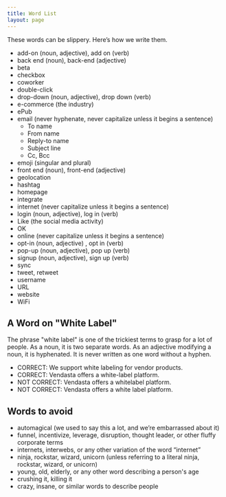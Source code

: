 ```yaml
---
title: Word List
layout: page
---
```


These words can be slippery. Here’s how we write them.

- add-on (noun, adjective), add on (verb)
- back end (noun), back-end (adjective)
- beta
- checkbox
- coworker
- double-click
- drop-down (noun, adjective), drop down (verb)
- e-commerce (the industry)
- ePub
- email (never hyphenate, never capitalize unless it begins a sentence)
  - To name
  - From name
  - Reply-to name
  - Subject line
  - Cc, Bcc
- emoji (singular and plural)
- front end (noun), front-end (adjective)
- geolocation
- hashtag
- homepage
- integrate
- internet (never capitalize unless it begins a sentence)
- login (noun, adjective), log in (verb)
- Like (the social media activity)
- OK
- online (never capitalize unless it begins a sentence)
- opt-in (noun, adjective) , opt in (verb)
- pop-up (noun, adjective), pop up (verb)
- signup (noun, adjective), sign up (verb)
- sync
- tweet, retweet
- username
- URL
- website
- WiFi

## A Word on "White Label"

The phrase "white label" is one of the trickiest terms to grasp for a lot of people. As a noun, it is two separate words. As an adjective modifying a noun, it is hyphenated. It is never written as one word without a hyphen.

- CORRECT: We support white labeling for vendor products.
- CORRECT: Vendasta offers a white-label platform.
- NOT CORRECT: Vendasta offers a whitelabel platform.
- NOT CORRECT: Vendasta offers a white label platform.

## Words to avoid

- automagical (we used to say this a lot, and we’re embarrassed about it)
- funnel, incentivize, leverage, disruption, thought leader, or other fluffy corporate terms
- internets, interwebs, or any other variation of the word “internet”
- ninja, rockstar, wizard, unicorn (unless referring to a literal ninja, rockstar, wizard, or unicorn)
- young, old, elderly, or any other word describing a person's age
-  crushing it, killing it
-  crazy, insane, or similar words to describe people

